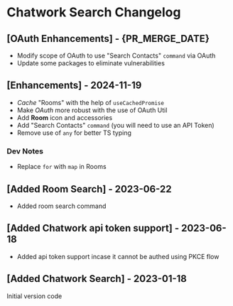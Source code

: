 # Chatwork Search Changelog

## [OAuth Enhancements] - {PR_MERGE_DATE}

- Modify scope of OAuth to use "Search Contacts" `command` via OAuth
- Update some packages to eliminate vulnerabilities

## [Enhancements] - 2024-11-19

- _Cache_ "Rooms" with the help of `useCachedPromise`
- Make _OAuth_ more robust with the use of OAuth Util
- Add **Room** icon and accessories
- Add "Search Contacts" `command` (you will need to use an API Token)
- Remove use of `any` for better TS typing

### Dev Notes
- Replace `for` with `map` in Rooms

## [Added Room Search] - 2023-06-22

- Added room search command 

## [Added Chatwork api token support] - 2023-06-18

- Added api token support incase it cannot be authed using PKCE flow 

## [Added Chatwork Search] - 2023-01-18

Initial version code
